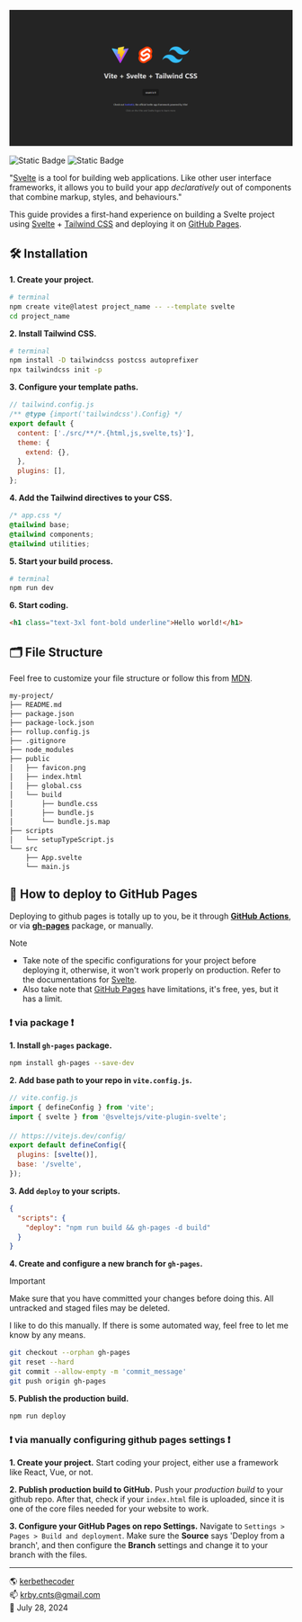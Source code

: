 ![image](public/snap.png)

![Static Badge](https://img.shields.io/badge/svelte-v4%2e2%2e18-fb8400) ![Static Badge](https://img.shields.io/badge/tailwindcss-v3%2e4%2e7-38bdf8)

"[Svelte](https://svelte.dev/) is a tool for building web applications. Like other user interface frameworks, it allows you to build your app _declaratively_ out of components that combine markup, styles, and behaviours."

This guide provides a first-hand experience on building a Svelte project using [Svelte](https://svelte.dev/) + [Tailwind CSS](https://tailwindcss.com/docs/guides/sveltekit) and deploying it on [GitHub Pages](https://pages.github.com/).

## 🛠️ Installation

**1. Create your project.**

```bash
# terminal
npm create vite@latest project_name -- --template svelte
cd project_name
```

**2. Install Tailwind CSS.**

```bash
# terminal
npm install -D tailwindcss postcss autoprefixer
npx tailwindcss init -p
```

**3. Configure your template paths.**

```js
// tailwind.config.js
/** @type {import('tailwindcss').Config} */
export default {
  content: ['./src/**/*.{html,js,svelte,ts}'],
  theme: {
    extend: {},
  },
  plugins: [],
};
```

**4. Add the Tailwind directives to your CSS.**

```css
/* app.css */
@tailwind base;
@tailwind components;
@tailwind utilities;
```

**5. Start your build process.**

```bash
# terminal
npm run dev
```

**6. Start coding.**

```html
<h1 class="text-3xl font-bold underline">Hello world!</h1>
```

## 🗂️ File Structure

Feel free to customize your file structure or follow this from [MDN](https://developer.mozilla.org/en-US/docs/Learn/Tools_and_testing/Client-side_JavaScript_frameworks/Svelte_getting_started#application_structure).

```
my-project/
├── README.md
├── package.json
├── package-lock.json
├── rollup.config.js
├── .gitignore
├── node_modules
├── public
│   ├── favicon.png
│   ├── index.html
│   ├── global.css
│   └── build
│       ├── bundle.css
│       ├── bundle.js
│       └── bundle.js.map
├── scripts
│   └── setupTypeScript.js
└── src
    ├── App.svelte
    └── main.js
```

## 🛫 How to deploy to GitHub Pages

Deploying to github pages is totally up to you, be it through **[GitHub Actions](https://docs.github.com/en/actions/deployment/about-deployments/deploying-with-github-actions)**, or via **[gh-pages](https://www.npmjs.com/package/gh-pages)** package, or manually.

> [!NOTE]
>
> - Take note of the specific configurations for your project before deploying it, otherwise, it won't work properly on production. Refer to the documentations for [Svelte](https://svelte.dev/docs/introduction).
> - Also take note that [GitHub Pages](https://pages.github.com/) have limitations, it's free, yes, but it has a limit.

### ❗ via package ❗

**1. Install `gh-pages` package.**

```bash
npm install gh-pages --save-dev
```

**2. Add base path to your repo in `vite.config.js`.**

```js
// vite.config.js
import { defineConfig } from 'vite';
import { svelte } from '@sveltejs/vite-plugin-svelte';

// https://vitejs.dev/config/
export default defineConfig({
  plugins: [svelte()],
  base: '/svelte',
});
```

**3. Add `deploy` to your scripts.**

```json
{
  "scripts": {
    "deploy": "npm run build && gh-pages -d build"
  }
}
```

**4. Create and configure a new branch for `gh-pages`.**
> [!IMPORTANT]
>
> Make sure that you have committed your changes before doing this. All untracked and staged files may be deleted.
> 
I like to do this manually. If there is some automated way, feel free to let me know by any means.

```bash
git checkout --orphan gh-pages
git reset --hard
git commit --allow-empty -m 'commit_message'
git push origin gh-pages
```

**5. Publish the production build.**

```bash
npm run deploy
```

### ❗ via manually configuring github pages settings ❗

**1. Create your project.**
Start coding your project, either use a framework like React, Vue, or not.

**2. Publish production build to GitHub.**
Push your _production build_ to your github repo. After that, check if your `index.html` file is uploaded, since it is one of the core files needed for your website to work.

**3. Configure your GitHub Pages on repo Settings.**
Navigate to `Settings > Pages > Build and deployment`. Make sure the **Source** says 'Deploy from a branch', and then configure the **Branch** settings and change it to your branch with the files.

---

🌎 [kerbethecoder](https://kerbethecoder.com/)  
📫 krby.cnts@gmail.com  
📌 July 28, 2024
